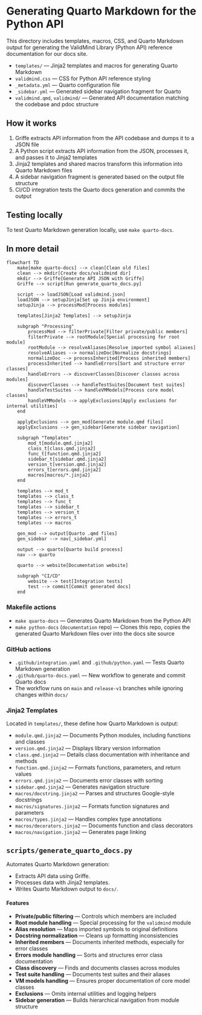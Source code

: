 # Generating Quarto Markdown for the Python API

This directory includes templates, macros, CSS, and Quarto Markdown output for generating the ValidMind Library (Python API) reference documentation for our docs site.

- `templates/` — Jinja2 templates and macros for generating Quarto Markdown
- `validmind.css` — CSS for Python API reference styling
- `_metadata.yml` — Quarto configuration file
- `_sidebar.yml` — Generated sidebar navigation fragment for Quarto
- `validmind.qmd`, `validmind/` — Generated API documentation matching the codebase and pdoc structure

## How it works

1. Griffe extracts API information from the API codebase and dumps it to a JSON file 
2. A Python script extracts API information from the JSON, processes it, and passes it to Jinja2 templates
3. Jinja2 templates and shared macros transform this information into Quarto Markdown files
4. A sidebar navigation fragment is generated based on the output file structure
5. CI/CD integration tests the Quarto docs generation and commits the output

## Testing locally

To test Quarto Markdown generation locally, use `make quarto-docs`.

## In more detail

```mermaid
flowchart TD
    make[make quarto-docs] --> clean[Clean old files]
    clean --> mkdir[Create docs/validmind dir]
    mkdir --> Griffe[Generate API JSON with Griffe]
    Griffe --> script[Run generate_quarto_docs.py]
    
    script --> loadJSON[Load validmind.json]
    loadJSON --> setupJinja[Set up Jinja environment]
    setupJinja --> processMod[Process modules]
    
    templates[Jinja2 Templates] --> setupJinja
    
    subgraph "Processing"
        processMod --> filterPrivate[Filter private/public members]
        filterPrivate --> rootModule[Special processing for root module]
        rootModule --> resolveAliases[Resolve imported symbol aliases]
        resolveAliases --> normalizeDoc[Normalize docstrings]
        normalizeDoc --> processInherited[Process inherited members]
        processInherited --> handleErrors[Sort and structure error classes]
        handleErrors --> discoverClasses[Discover classes across modules]
        discoverClasses --> handleTestSuites[Document test suites]
        handleTestSuites --> handleVMModels[Process core model classes]
        handleVMModels --> applyExclusions[Apply exclusions for internal utilities]
    end
    
    applyExclusions --> gen_mod[Generate module.qmd files]
    applyExclusions --> gen_sidebar[Generate sidebar navigation]
    
    subgraph "Templates"
        mod_t[module.qmd.jinja2]
        class_t[class.qmd.jinja2]
        func_t[function.qmd.jinja2]
        sidebar_t[sidebar.qmd.jinja2]
        version_t[version.qmd.jinja2]
        errors_t[errors.qmd.jinja2]
        macros[macros/*.jinja2]
    end
    
    templates --> mod_t
    templates --> class_t
    templates --> func_t
    templates --> sidebar_t
    templates --> version_t
    templates --> errors_t
    templates --> macros
    
    gen_mod --> output[Quarto .qmd files]
    gen_sidebar --> nav[_sidebar.yml]
    
    output --> quarto[Quarto build process]
    nav --> quarto
    
    quarto --> website[Documentation website]
    
    subgraph "CI/CD"
        website --> test[Integration tests]
        test --> commit[Commit generated docs]
    end
```

### Makefile actions

- `make quarto-docs` — Generates Quarto Markdown from the Python API
- `make python-docs` (`documentation` repo) — Clones this repo, copies the generated Quarto Markdown files over into the docs site source

### GitHub actions

- `.github/integration.yaml` and `.github/python.yaml` — Tests Quarto Markdown generation
- `.github/quarto-docs.yaml` — New workflow to generate and commit Quarto docs
- The workflow runs on `main` and `release-v1` branches while ignoring changes within `docs/`

### Jinja2 Templates

Located in `templates/`, these define how Quarto Markdown is output:

- `module.qmd.jinja2` — Documents Python modules, including functions and classes
- `version.qmd.jinja2` — Displays library version information
- `class.qmd.jinja2` — Details class documentation with inheritance and methods
- `function.qmd.jinja2` — Formats functions, parameters, and return values
- `errors.qmd.jinja2` — Documents error classes with sorting
- `sidebar.qmd.jinja2` — Generates navigation structure
- `macros/docstring.jinja2` — Parses and structures Google-style docstrings
- `macros/signatures.jinja2` — Formats function signatures and parameters
- `macros/types.jinja2` — Handles complex type annotations
- `macros/decorators.jinja2` — Documents function and class decorators
- `macros/navigation.jinja2` — Generates page linking

## `scripts/generate_quarto_docs.py`

Automates Quarto Markdown generation:

- Extracts API data using Griffe.
- Processes data with Jinja2 templates.
- Writes Quarto Markdown output to `docs/`.

#### Features

- **Private/public filtering** — Controls which members are included
- **Root module handling** — Special processing for the `validmind` module
- **Alias resolution** — Maps imported symbols to original definitions
- **Docstring normalization** — Cleans up formatting inconsistencies
- **Inherited members** — Documents inherited methods, especially for error classes
- **Errors module handling** — Sorts and structures error class documentation
- **Class discovery** — Finds and documents classes across modules
- **Test suite handling** — Documents test suites and their aliases
- **VM models handling** — Ensures proper documentation of core model classes
- **Exclusions** — Omits internal utilities and logging helpers
- **Sidebar generation** — Builds hierarchical navigation from module structure
